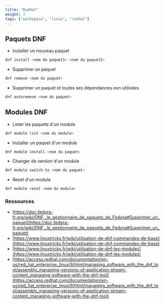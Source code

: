 ```yaml
---
title: "RedHat"
weight: 3
tags: ["workspace", "linux", "redhat"]
---
```


## Paquets DNF

- Installer un nouveau paquet

```bash
dnf install <nom du paquet1> <nom du paquet2>
```

- Supprimer un paquet

```bash
dnf remove <nom du paquet>
```

- Supprimer un paquet et toutes ses dépendances non utilisées

```bash
dnf autoremove <nom du paquet>
```

## Modules DNF

- Lister les paquets d'un module

```bash
dnf module list <nom du module>
```

- Installer un paquet d'un module

```bash
dnf module install <nom du paquet>
```

- Changer de version d'un module

```bash
dnf module switch-to <nom du paquet>
```

- Reset d'un module

```bash
dnf module reset <nom du module>
```

### Ressources

- [https://doc.fedora-fr.org/wiki/DNF,_le_gestionnaire_de_paquets_de_Fedora#Supprimer_un_paquet](https://doc.fedora-fr.org/wiki/DNF,_le_gestionnaire_de_paquets_de_Fedora#Supprimer_un_paquet)
- [https://www.linuxtricks.fr/wiki/utilisation-de-dnf-commandes-de-base](https://www.linuxtricks.fr/wiki/utilisation-de-dnf-commandes-de-base)
- [https://www.linuxtricks.fr/wiki/utilisation-de-dnf-les-modules](https://www.linuxtricks.fr/wiki/utilisation-de-dnf-les-modules)
- [https://access.redhat.com/documentation/en-us/red_hat_enterprise_linux/9/html/managing_software_with_the_dnf_tool/assembly_managing-versions-of-application-stream-content_managing-software-with-the-dnf-tool](https://access.redhat.com/documentation/en-us/red_hat_enterprise_linux/9/html/managing_software_with_the_dnf_tool/assembly_managing-versions-of-application-stream-content_managing-software-with-the-dnf-tool)
